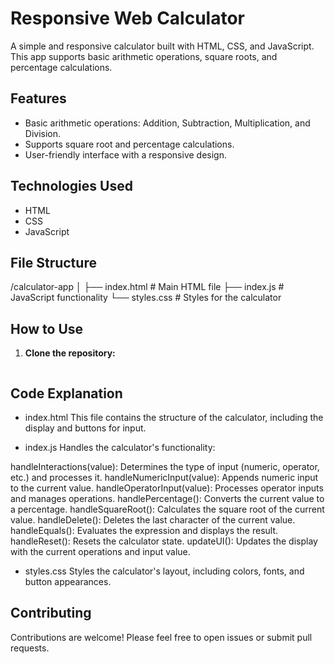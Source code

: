 # Responsive Web Calculator

A simple and responsive calculator built with HTML, CSS, and JavaScript. This app supports basic arithmetic operations, square roots, and percentage calculations.

## Features

- Basic arithmetic operations: Addition, Subtraction, Multiplication, and Division.
- Supports square root and percentage calculations.
- User-friendly interface with a responsive design.

## Technologies Used

- HTML
- CSS
- JavaScript

## File Structure

/calculator-app │ 
  ├── index.html # Main HTML file 
  ├── index.js # JavaScript functionality 
  └── styles.css # Styles for the calculator

## How to Use

1. **Clone the repository:**
   ```bash or terminal

## Code Explanation
- index.html
This file contains the structure of the calculator, including the display and buttons for input.

- index.js
Handles the calculator's functionality:

handleInteractions(value): Determines the type of input (numeric, operator, etc.) and processes it.
handleNumericInput(value): Appends numeric input to the current value.
handleOperatorInput(value): Processes operator inputs and manages operations.
handlePercentage(): Converts the current value to a percentage.
handleSquareRoot(): Calculates the square root of the current value.
handleDelete(): Deletes the last character of the current value.
handleEquals(): Evaluates the expression and displays the result.
handleReset(): Resets the calculator state.
updateUI(): Updates the display with the current operations and input value.
- styles.css
Styles the calculator's layout, including colors, fonts, and button appearances.

## Contributing
Contributions are welcome! Please feel free to open issues or submit pull requests.
